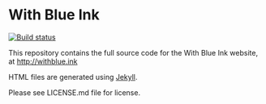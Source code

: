 # With Blue Ink

[![Build status](https://italypaleale.visualstudio.com/WithBlueInk/_apis/build/status/WithBlueInk%20CI)](https://italypaleale.visualstudio.com/WithBlueInk/_build/latest?definitionId=6)

This repository contains the full source code for the With Blue Ink website, at http://withblue.ink

HTML files are generated using [Jekyll](http://jekyllrb.com).

Please see LICENSE.md file for license.
